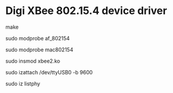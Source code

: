Digi XBee 802.15.4 device driver
========================

make

sudo modprobe af_802154

sudo modprobe mac802154

sudo insmod xbee2.ko

sudo izattach /dev/ttyUSB0 -b 9600

sudo iz listphy
